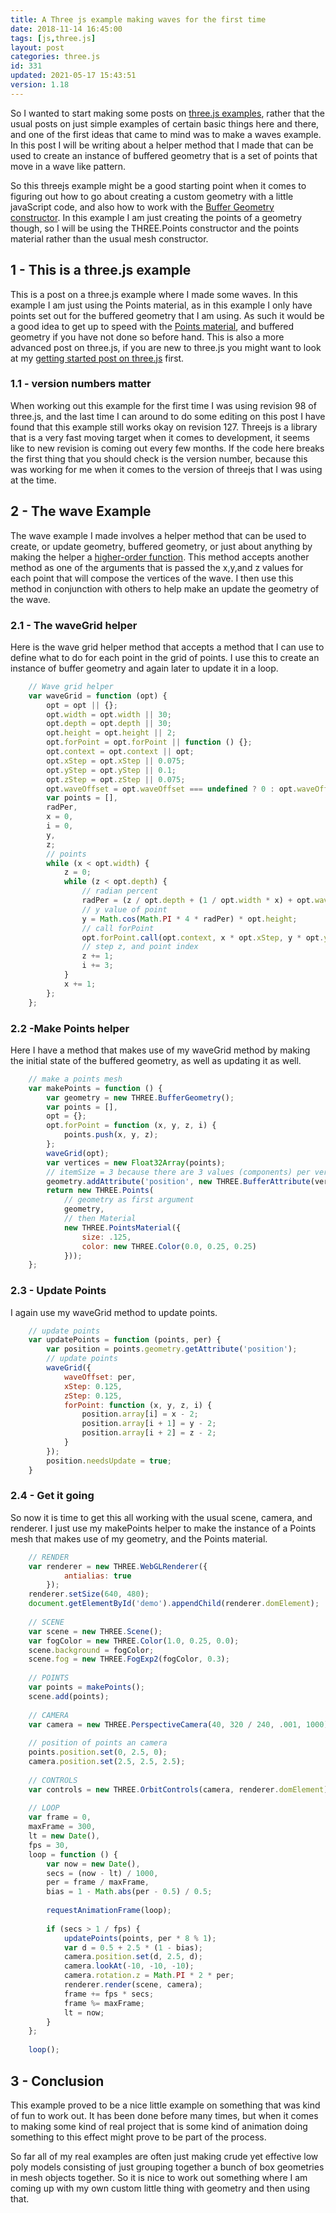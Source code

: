 ```yaml
---
title: A Three js example making waves for the first time
date: 2018-11-14 16:45:00
tags: [js,three.js]
layout: post
categories: three.js
id: 331
updated: 2021-05-17 15:43:51
version: 1.18
---
```


So I wanted to start making some posts on [three.js examples](/2021/02/19/threejs-examples/), rather that the usual posts on just simple examples of certain basic things here and there, and one of the first ideas that came to mind was to make a waves example. In this post I will be writing about a helper method that I made that can be used to create an instance of buffered geometry that is a set of points that move in a wave like pattern.

So this threejs example might be a good starting point when it comes to figuring out how to go about creating a custom geometry with a little javaScript code, and also how to work with the [Buffer Geometry constructor](/2021/04/22/threejs-buffer-geometry/). In this example I am just creating the points of a geometry though, so I will be using the THREE.Points constructor and the points material rather than the usual mesh constructor.

<!-- more -->

## 1 - This is a three.js example

This is a post on a three.js example where I made some waves. In this example I am just using the Points material, as in this example I only have points set out for the buffered geometry that I am using. As such it would be a good idea to get up to speed with the [Points material](/2018/05/12/threejs-points-material/), and buffered geometry if you have not done so before hand. This is also a more advanced post on three.js, if you are new to three.js you might want to look at my [getting started post on three.js](/2018/04/04/threejs-getting-started/) first.

### 1.1 - version numbers matter

When working out this example for the first time I was using revision 98 of three.js, and the last time I can around to do some editing on this post I have found that this example still works okay on revision 127. Threejs is a library that is a very fast moving target when it comes to development, it seems like to new revision is coming out every few months. If the code here breaks the first thing that you should check is the version number, because this was working for me when it comes to the version of threejs that I was using at the time.

## 2 - The wave Example

The wave example I made involves a helper method that can be used to create, or update geometry, buffered geometry, or just about anything by making the helper a [higher-order function](https://en.wikipedia.org/wiki/Higher-order_function). This method accepts another method as one of the arguments that is passed the x,y,and z values for each point that will compose the vertices of the wave. I then use this method in conjunction with others to help make an update the geometry of the wave.

### 2.1 - The waveGrid helper

Here is the wave grid helper method that accepts a method that I can use to define what to do for each point in the grid of points. I use this to create an instance of buffer geometry and again later to update it in a loop.

```js
    // Wave grid helper
    var waveGrid = function (opt) {
        opt = opt || {};
        opt.width = opt.width || 30;
        opt.depth = opt.depth || 30;
        opt.height = opt.height || 2;
        opt.forPoint = opt.forPoint || function () {};
        opt.context = opt.context || opt;
        opt.xStep = opt.xStep || 0.075;
        opt.yStep = opt.yStep || 0.1;
        opt.zStep = opt.zStep || 0.075;
        opt.waveOffset = opt.waveOffset === undefined ? 0 : opt.waveOffset;
        var points = [],
        radPer,
        x = 0,
        i = 0,
        y,
        z;
        // points
        while (x < opt.width) {
            z = 0;
            while (z < opt.depth) {
                // radian percent
                radPer = (z / opt.depth + (1 / opt.width * x) + opt.waveOffset) % 1;
                // y value of point
                y = Math.cos(Math.PI * 4 * radPer) * opt.height;
                // call forPoint
                opt.forPoint.call(opt.context, x * opt.xStep, y * opt.yStep, z * opt.zStep, i);
                // step z, and point index
                z += 1;
                i += 3;
            }
            x += 1;
        };
    };
```

### 2.2 -Make Points helper

Here I have a method that makes use of my waveGrid method by making the initial state of the buffered geometry, as well as updating it as well.

```js
    // make a points mesh
    var makePoints = function () {
        var geometry = new THREE.BufferGeometry();
        var points = [],
        opt = {};
        opt.forPoint = function (x, y, z, i) {
            points.push(x, y, z);
        };
        waveGrid(opt);
        var vertices = new Float32Array(points);
        // itemSize = 3 because there are 3 values (components) per vertex
        geometry.addAttribute('position', new THREE.BufferAttribute(vertices, 3));
        return new THREE.Points(
            // geometry as first argument
            geometry,
            // then Material
            new THREE.PointsMaterial({
                size: .125,
                color: new THREE.Color(0.0, 0.25, 0.25)
            }));
    };
```

### 2.3 - Update Points

I again use my waveGrid method to update points.

```js
    // update points
    var updatePoints = function (points, per) {
        var position = points.geometry.getAttribute('position');
        // update points
        waveGrid({
            waveOffset: per,
            xStep: 0.125,
            zStep: 0.125,
            forPoint: function (x, y, z, i) {
                position.array[i] = x - 2;
                position.array[i + 1] = y - 2;
                position.array[i + 2] = z - 2;
            }
        });
        position.needsUpdate = true;
    }
```

### 2.4 - Get it going

So now it is time to get this all working with the usual scene, camera, and renderer. I just use my makePoints helper to make the instance of a Points mesh that makes use of my geometry, and the Points material.

```js
    // RENDER
    var renderer = new THREE.WebGLRenderer({
            antialias: true
        });
    renderer.setSize(640, 480);
    document.getElementById('demo').appendChild(renderer.domElement);
 
    // SCENE
    var scene = new THREE.Scene();
    var fogColor = new THREE.Color(1.0, 0.25, 0.0);
    scene.background = fogColor;
    scene.fog = new THREE.FogExp2(fogColor, 0.3);
 
    // POINTS
    var points = makePoints();
    scene.add(points);
 
    // CAMERA
    var camera = new THREE.PerspectiveCamera(40, 320 / 240, .001, 1000);
 
    // position of points an camera
    points.position.set(0, 2.5, 0);
    camera.position.set(2.5, 2.5, 2.5);
 
    // CONTROLS
    var controls = new THREE.OrbitControls(camera, renderer.domElement);
 
    // LOOP
    var frame = 0,
    maxFrame = 300,
    lt = new Date(),
    fps = 30,
    loop = function () {
        var now = new Date(),
        secs = (now - lt) / 1000,
        per = frame / maxFrame,
        bias = 1 - Math.abs(per - 0.5) / 0.5;
 
        requestAnimationFrame(loop);
 
        if (secs > 1 / fps) {
            updatePoints(points, per * 8 % 1);
            var d = 0.5 + 2.5 * (1 - bias);
            camera.position.set(d, 2.5, d);
            camera.lookAt(-10, -10, -10);
            camera.rotation.z = Math.PI * 2 * per;
            renderer.render(scene, camera);
            frame += fps * secs;
            frame %= maxFrame;
            lt = now;
        }
    };
 
    loop();
```

## 3 - Conclusion

This example proved to be a nice little example on something that was kind of fun to work out. It has been done before many times, but when it comes to making some kind of real project that is some kind of animation doing something to this effect might prove to be part of the process.

So far all of my real examples are often just making crude yet effective low poly models consisting of just grouping together a bunch of box geometries in mesh objects together. So it is nice to work out something where I am coming up with my own custom little thing with geometry and then using that.